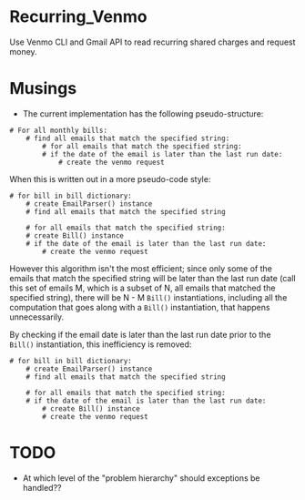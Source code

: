 # Recurring\_Venmo

Use Venmo CLI and Gmail API to read recurring shared charges and request money.

# Musings

* The current implementation has the following pseudo-structure:

```
# For all monthly bills:
    # find all emails that match the specified string:
        # for all emails that match the specified string:
	    # if the date of the email is later than the last run date:
	        # create the venmo request
```

When this is written out in a more pseudo-code style:

```
# for bill in bill dictionary:
    # create EmailParser() instance
    # find all emails that match the specified string 

    # for all emails that match the specified string:
	# create Bill() instance
	# if the date of the email is later than the last run date:
	    # create the venmo request
```

However this algorithm isn't the most efficient; since only some of the
emails that match the specified string will be later than the last run date
(call this set of emails M, which is a subset of N, all emails that matched
the specified string), there will be N - M `Bill()` instantiations, including
all the computation that goes along with a `Bill()` instantiation, that happens
unnecessarily.

By checking if the email date is later than the last run date prior to the `Bill()`
instantiation, this inefficiency is removed:

```
# for bill in bill dictionary:
    # create EmailParser() instance
    # find all emails that match the specified string 

    # for all emails that match the specified string:
    # if the date of the email is later than the last run date:
        # create Bill() instance
        # create the venmo request
```

# TODO

* At which level of the "problem hierarchy" should exceptions be handled??
